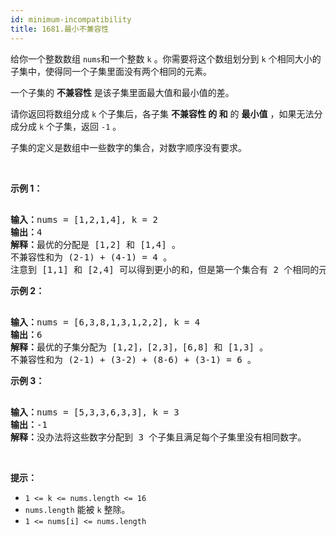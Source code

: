 ```yaml
---
id: minimum-incompatibility
title: 1681.最小不兼容性
---
```

给你一个整数数组 <code>nums</code>​​​ 和一个整数 <code>k</code> 。你需要将这个数组划分到 <code>k</code> 个相同大小的子集中，使得同一个子集里面没有两个相同的元素。

一个子集的 **不兼容性** 是该子集里面最大值和最小值的差。

请你返回将数组分成 <code>k</code> 个子集后，各子集 **不兼容性 **的** 和** 的 **最小值** ，如果无法分成分成 <code>k</code> 个子集，返回 <code>-1</code> 。

子集的定义是数组中一些数字的集合，对数字顺序没有要求。

 

**示例 1：**


<pre><br/><b>输入：</b>nums = [1,2,1,4], k = 2<br/><b>输出：</b>4<br/><b>解释：</b>最优的分配是 [1,2] 和 [1,4] 。<br/>不兼容性和为 (2-1) + (4-1) = 4 。<br/>注意到 [1,1] 和 [2,4] 可以得到更小的和，但是第一个集合有 2 个相同的元素，所以不可行。</pre>

**示例 2：**


<pre><br/><b>输入：</b>nums = [6,3,8,1,3,1,2,2], k = 4<br/><b>输出：</b>6<br/><b>解释：</b>最优的子集分配为 [1,2]，[2,3]，[6,8] 和 [1,3] 。<br/>不兼容性和为 (2-1) + (3-2) + (8-6) + (3-1) = 6 。<br/></pre>

**示例 3：**


<pre><br/><b>输入：</b>nums = [5,3,3,6,3,3], k = 3<br/><b>输出：</b>-1<br/><b>解释：</b>没办法将这些数字分配到 3 个子集且满足每个子集里没有相同数字。<br/></pre>

 

**提示：**


- <code>1 &lt;= k &lt;= nums.length &lt;= 16</code>
- <code>nums.length</code> 能被 <code>k</code> 整除。
- <code>1 &lt;= nums[i] &lt;= nums.length</code>
